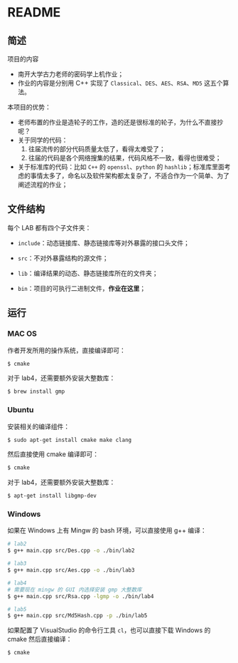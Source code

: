 # README

## 简述

项目的内容

- 南开大学古力老师的密码学上机作业；
- 作业的内容是分别用 C++ 实现了 `Classical`、`DES`、`AES`、`RSA`、`MD5` 这五个算法。

本项目的优势：

- 老师布置的作业是造轮子的工作，造的还是很标准的轮子，为什么不直接抄呢？
- 关于同学的代码：
  1. 往届流传的部分代码质量太低了，看得太难受了；
  2. 往届的代码是各个网络搜集的结果，代码风格不一致，看得也很难受；
- 关于标准库的代码：比如 `C++` 的 `openssl`、`python` 的 `hashlib`；标准库里面考虑的事情太多了，命名以及软件架构都太复杂了，不适合作为一个简单、为了阐述流程的作业；

## 文件结构

每个 LAB 都有四个子文件夹：

- `include`：动态链接库、静态链接库等对外暴露的接口头文件；

- `src`：不对外暴露结构的源文件；

- `lib`：编译结果的动态、静态链接库所在的文件夹；

- `bin`：项目的可执行二进制文件，**作业在这里**；

## 运行

### MAC OS

作者开发所用的操作系统，直接编译即可：

```bash
$ cmake
```

对于 lab4，还需要额外安装大整数库：

```bash
$ brew install gmp
```

### Ubuntu

安装相关的编译组件：

```bash
$ sudo apt-get install cmake make clang
```

然后直接使用 cmake 编译即可：

```bash
$ cmake
```

对于 lab4，还需要额外安装大整数库：

```bash
$ apt-get install libgmp-dev
```

### Windows

如果在 Windows 上有 Mingw 的 bash 环境，可以直接使用 g++ 编译：

```bash
# lab2
$ g++ main.cpp src/Des.cpp -o ./bin/lab2

# lab3
$ g++ main.cpp src/Aes.cpp -o ./bin/lab3

# lab4
# 需要现在 mingw 的 GUI 内选择安装 gmp 大整数库
$ g++ main.cpp src/Rsa.cpp -lgmp -o ./bin/lab4

# lab5
$ g++ main.cpp src/Md5Hash.cpp -p ./bin/lab5
```

如果配置了 VisualStudio 的命令行工具 `cl`，也可以直接下载 Windows 的 cmake 然后直接编译：

```bash
$ cmake
```

